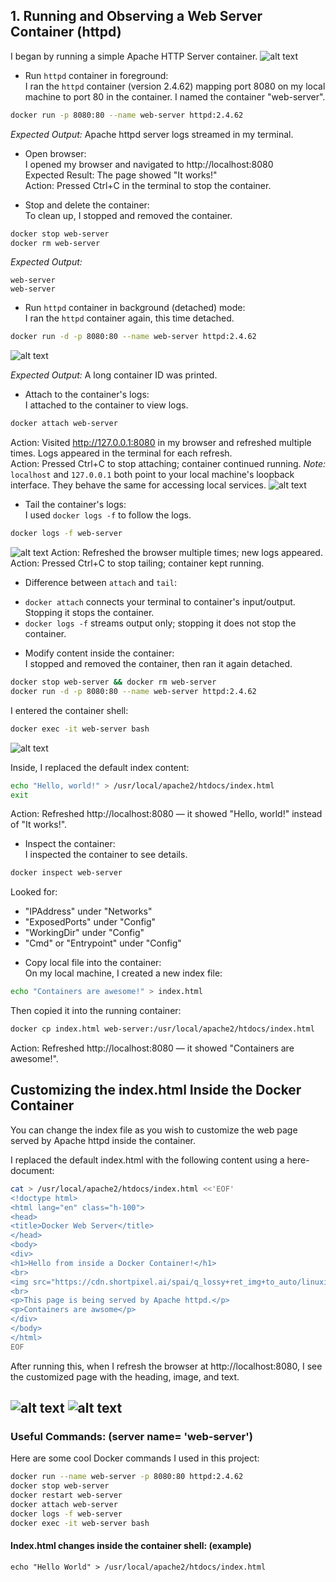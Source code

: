 ## 1. Running and Observing a Web Server Container (httpd)

I began by running a simple Apache HTTP Server container.
![alt text](assets/images/httpd-logo.png)
* Run `httpd` container in foreground:  
I ran the `httpd` container (version 2.4.62) mapping port 8080 on my local machine to port 80 in the container. I named the container "web-server".

```bash
docker run -p 8080:80 --name web-server httpd:2.4.62
```

*Expected Output:* Apache httpd server logs streamed in my terminal.

* Open browser:  
I opened my browser and navigated to http://localhost:8080  
Expected Result: The page showed "It works!"  
Action: Pressed Ctrl+C in the terminal to stop the container.

* Stop and delete the container:  
To clean up, I stopped and removed the container.

```bash
docker stop web-server
docker rm web-server
```

*Expected Output:*  
```
web-server
web-server
```

* Run `httpd` container in background (detached) mode:  
I ran the `httpd` container again, this time detached.

```bash
docker run -d -p 8080:80 --name web-server httpd:2.4.62
```
![alt text](assets/images/dockerruncommnd.png)

*Expected Output:* A long container ID was printed.

* Attach to the container's logs:  
I attached to the container to view logs.

```bash
docker attach web-server
```

Action: Visited http://127.0.0.1:8080 in my browser and refreshed multiple times. Logs appeared in the terminal for each refresh.  
Action: Pressed Ctrl+C to stop attaching; container continued running.
*Note:* `localhost` and `127.0.0.1` both point to your local machine's loopback interface. They behave the same for accessing local services.
![alt text](assets/images/logs.png)
* Tail the container's logs:  
I used `docker logs -f` to follow the logs.

```bash
docker logs -f web-server
```
![alt text](assets/images/followresult.png)
Action: Refreshed the browser multiple times; new logs appeared.  
Action: Pressed Ctrl+C to stop tailing; container kept running.

* Difference between `attach` and `tail`:  
- `docker attach` connects your terminal to container's input/output. Stopping it stops the container.  
- `docker logs -f` streams output only; stopping it does not stop the container.

* Modify content inside the container:  
I stopped and removed the container, then ran it again detached.

```bash
docker stop web-server && docker rm web-server
docker run -d -p 8080:80 --name web-server httpd:2.4.62
```

I entered the container shell:

```bash
docker exec -it web-server bash
```
![alt text](assets/images/localindexhtml.png)

Inside, I replaced the default index content:

```bash
echo "Hello, world!" > /usr/local/apache2/htdocs/index.html
exit
```

Action: Refreshed http://localhost:8080 — it showed "Hello, world!" instead of "It works!".

* Inspect the container:  
I inspected the container to see details.

```bash
docker inspect web-server
```

Looked for:  
- "IPAddress" under "Networks"  
- "ExposedPorts" under "Config"  
- "WorkingDir" under "Config"  
- "Cmd" or "Entrypoint" under "Config"

* Copy local file into the container:  
On my local machine, I created a new index file:

```bash
echo "Containers are awesome!" > index.html
```

Then copied it into the running container:

```bash
docker cp index.html web-server:/usr/local/apache2/htdocs/index.html
```

Action: Refreshed http://localhost:8080 — it showed "Containers are awesome!".




## Customizing the index.html Inside the Docker Container

You can change the index file as you wish to customize the web page served by Apache httpd inside the container.

I replaced the default index.html with the following content using a here-document:

```bash
cat > /usr/local/apache2/htdocs/index.html <<'EOF'
<!doctype html>
<html lang="en" class="h-100">
<head>
<title>Docker Web Server</title>
</head>
<body>
<div>
<h1>Hello from inside a Docker Container!</h1>
<br>
<img src="https://cdn.shortpixel.ai/spai/q_lossy+ret_img+to_auto/linuxiac.com/wp-content/uploads/2021/06/what-is-docker-container.png" alt="Docker Container">
<br>
<p>This page is being served by Apache httpd.</p>
<p>Containers are awsome</p>
</div>
</body>
</html>
EOF
```

After running this, when I refresh the browser at http://localhost:8080, I see the customized page with the heading, image, and text.

![alt text](assets/images/localindexhtml.png)
![alt text](assets/images/htmlchange.png)
---

### Useful Commands: (server name= 'web-server')

Here are some cool Docker commands I used in this project:

```bash
docker run --name web-server -p 8080:80 httpd:2.4.62
docker stop web-server
docker restart web-server
docker attach web-server
docker logs -f web-server
docker exec -it web-server bash
```
#### Index.html changes inside the container shell: (example)
`echo "Hello World" > /usr/local/apache2/htdocs/index.html
`
